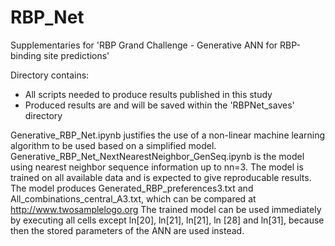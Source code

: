 # RBP_Net

Supplementaries for 'RBP Grand Challenge - Generative ANN for RBP-binding site predictions'

Directory contains: 
- All scripts needed to produce results published in this study
- Produced results are and will be saved within the 'RBPNet_saves' directory

Generative_RBP_Net.ipynb justifies the use of a non-linear machine learning algorithm to be used based on a simplified model.
Generative_RBP_Net_NextNearestNeighbor_GenSeq.ipynb is the model using nearest neighbor sequence information up to nn=3. 
The model is trained on all available data and is expected to give reproducable results.
The model produces Generated_RBP_preferences3.txt and All_combinations_central_A3.txt, which can be compared at http://www.twosamplelogo.org
The trained model can be used immediately by executing all cells except ln[20], ln[21], ln[21], ln [28] and ln[31], because then the stored parameters of the ANN are used instead.
